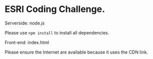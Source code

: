 # ESRI Coding Challenge.

Serverside: node.js

Please use `npm install` to install all dependencies.

Front-end: index.html

Please ensure the Internet are available because it uses the CDN link.
